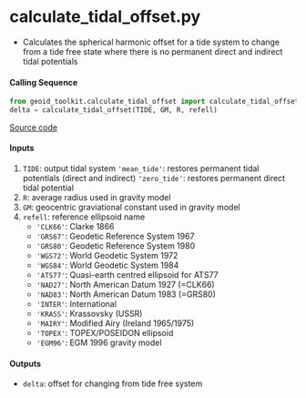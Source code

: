 calculate_tidal_offset.py
=========================

- Calculates the spherical harmonic offset for a tide system to change from a tide free state where there is no permanent direct and indirect tidal potentials

#### Calling Sequence
```python
from geoid_toolkit.calculate_tidal_offset import calculate_tidal_offset
delta = calculate_tidal_offset(TIDE, GM, R, refell)
```
[Source code](https://github.com/tsutterley/geoid-toolkit/blob/main/geoid_toolkit/calculate_tidal_offset.py)

#### Inputs
1. `TIDE`: output tidal system
    `'mean_tide'`: restores permanent tidal potentials (direct and indirect)
    `'zero_tide'`: restores permanent direct tidal potential
2. `R`: average radius used in gravity model
3. `GM`: geocentric graviational constant used in gravity model
4. `refell`: reference ellipsoid name
    * `'CLK66'`: Clarke 1866
    * `'GRS67'`: Geodetic Reference System 1967
    * `'GRS80'`: Geodetic Reference System 1980
    * `'WGS72'`: World Geodetic System 1972
    * `'WGS84'`: World Geodetic System 1984
    * `'ATS77'`: Quasi-earth centred ellipsoid for ATS77
    * `'NAD27'`: North American Datum 1927 (=CLK66)
    * `'NAD83'`: North American Datum 1983 (=GRS80)
    * `'INTER'`: International
    * `'KRASS'`: Krassovsky (USSR)
    * `'MAIRY'`: Modified Airy (Ireland 1965/1975)
    * `'TOPEX'`: TOPEX/POSEIDON ellipsoid
    * `'EGM96'`: EGM 1996 gravity model

#### Outputs
- `delta`: offset for changing from tide free system
